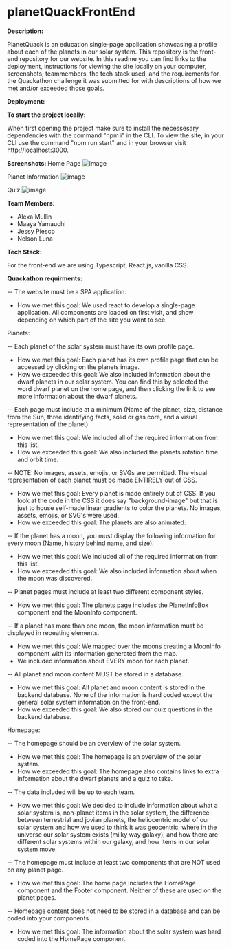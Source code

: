 # planetQuackFrontEnd

<b>Description: </b>

PlanetQuack is an education single-page application showcasing a profile about each of the planets in our solar system. This repository is the front-end repository for our website. In this readme you can find links to the deployment, instructions for viewing the site locally on your computer, screenshots, teammembers, the tech stack used, and the requirements for the Quackathon challenge it was submitted for with descriptions of how we met and/or exceeded those goals. 

<b>Deployment: </b>

<b>To start the project locally: </b>

When first opening the project make sure to install the necessesary dependencies with the command "npm i" in the CLI. 
To view the site, in your CLI use the command "npm run start" and in your browser visit http://localhost:3000. 

<b>Screenshots: </b>
Home Page
![image](https://user-images.githubusercontent.com/113493052/229325389-32a56530-c65c-4cb7-8837-61535473b8bc.png)

Planet Information
![image](https://user-images.githubusercontent.com/113493052/229325402-3f29492b-9a44-4628-9071-82bb5ec18284.png)

Quiz
![image](https://user-images.githubusercontent.com/113493052/229325421-e28c08d9-fc2a-4a2b-ad5f-d4df2cab8428.png)


<b>Team Members: </b>
- Alexa Mullin
- Maaya Yamauchi
- Jessy Piesco
- Nelson Luna


<b>Tech Stack: </b>

For the front-end we are using Typescript, React.js, vanilla CSS. 

<b>Quackathon requirments: </b>

-- The website must be a SPA application.
- How we met this goal: We used react to develop a single-page application. All components are loaded on first visit, and show depending on which part of the site you want to see. 

Planets:

-- Each planet of the solar system must have its own profile page.
- How we met this goal: Each planet has its own profile page that can be accessed by clicking on the planets image. 
- How we exceeded this goal: We also included information about the dwarf planets in our solar system. You can find this by selected the word dwarf planet on the home page, and then clicking the link to see more information about the dwarf planets. 

-- Each page must include at a minimum (Name of the planet, size, distance from the Sun, three identifying facts, solid or gas core, and a visual representation of the planet)
- How we met this goal: We included all of the required information from this list. 
- How we exceeded this goal: We also included the planets rotation time and orbit time. 

-- NOTE: No images, assets, emojis, or SVGs are permitted. The visual representation of each planet must be made ENTIRELY out of CSS.
- How we met this goal: Every planet is made entirely out of CSS. If you look at the code in the CSS it does say "background-image" but that is just to house self-made linear gradients to color the planets. No images, assets, emojis, or SVG's were used. 
- How we exceeded this goal: The planets are also animated. 

-- If the planet has a moon, you must display the following information for every moon (Name, history behind name, and size). 
- How we met this goal: We included all of the required information from this list. 
- How we exceeded this goal: We also included information about when the moon was discovered. 

-- Planet pages must include at least two different component styles.
- How we met this goal: The planets page includes the PlanetInfoBox component and the MoonInfo component. 

-- If a planet has more than one moon, the moon information must be displayed in repeating elements.
- How we met this goal: We mapped over the moons creating a MoonInfo component with its information generated from the map. 
- We included information about EVERY moon for each planet. 

-- All planet and moon content MUST be stored in a database.
- How we met this goal: All planet and moon content is stored in the backend database. None of the information is hard coded except the general solar system information on the front-end. 
- How we exceeded this goal: We also stored our quiz questions in the backend database. 

Homepage:

-- The homepage should be an overview of the solar system.
- How we met this goal: The homepage is an overview of the solar system. 
- How we exceeded this goal: The homepage also contains links to extra information about the dwarf planets and a quiz to take. 
    
-- The data included will be up to each team.
- How we met this goal: We decided to include information about what a solar system is, non-planet items in the solar system, the difference between terrestrial and jovian planets, the heliocentric model of our solar system and how we used to think it was geocentric, where in the universe our solar system exists (milky way galaxy), and how there are different solar systems within our galaxy, and how items in our solar system move.
    
-- The homepage must include at least two components that are NOT used on any planet page.
- How we met this goal: The home page includes the HomePage component and the Footer component. Neither of these are used on the planet pages. 
    
-- Homepage content does not need to be stored in a database and can be coded into your components.
- How we met this goal: The information about the solar system was hard coded into the HomePage component. 
